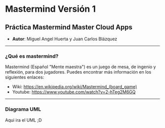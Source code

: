 # Mastermind Versión 1

## Práctica Mastermind Master Cloud Apps

* **Autor**: Miguel Angel Huerta y Juan Carlos Blázquez

****
### ¿Qué es mastermind?

Mastermind (Español "Mente maestra") es un juego de mesa, de ingenio y reflexión, para dos jugadores.
Puedes encontrar más información en los siguientes enlaces:

* Wiki: https://en.wikipedia.org/wiki/Mastermind_(board_game)
* Youtube: https://www.youtube.com/watch?v=2-hTeg2M6GQ

****
### Diagrama UML

Aqui ira el UML ;D
